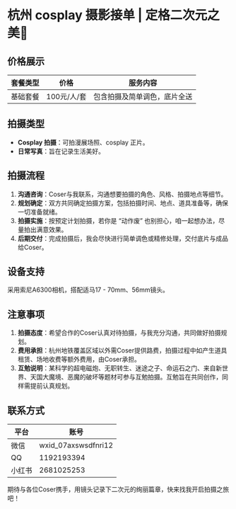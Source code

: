 # 杭州 cosplay 摄影接单 | 定格二次元之美📸
## 价格展示
|套餐类型|价格|服务内容|
| ---- | ---- | ---- |
|基础套餐|100元/人/套|包含拍摄及简单调色，底片全送|

## 拍摄类型
- **Cosplay 拍摄**：可拍漫展场照、cosplay 正片。
- **日常写真**：旨在记录生活美好。

## 拍摄流程
1. **沟通咨询**：Coser与我联系，沟通想要拍摄的角色、风格、拍摄地点等细节。
2. **规划确定**：双方共同确定拍摄方案，包括拍摄时间、地点、道具准备等，确保一切准备就绪。
3. **拍摄实施**：按预定计划拍摄，若你是 “动作废” 也别担心，咱一起想办法，尽量拍出满意效果。
4. **后期交付**：完成拍摄后，我会尽快进行简单调色或精修处理，交付底片与成品给Coser。

## 设备支持
采用索尼A6300相机，搭配适马17 - 70mm、56mm镜头。

## 注意事项
1. **拍摄态度**：希望合作的Coser认真对待拍摄，与我充分沟通，共同做好拍摄规划。
2. **费用承担**：杭州地铁覆盖区域以外需Coser提供路费，拍摄过程中如产生道具租赁、场地收费等额外费用，由Coser承担。
3. **互勉说明**：某科学的超电磁炮、无职转生、迷途之子、命运石之门、来自新世界、天国大魔境、恶魔的破坏等题材可参与互勉拍摄。互勉旨在共同创作，同样需提前认真规划。

## 联系方式
| 平台 | 账号 |
| ---- | ---- |
| 微信 | wxid_07axswsdfnri12 |
| QQ | 1192193394 |
| 小红书 | 2681025253 |

期待与各位Coser携手，用镜头记录下二次元的绚丽篇章，快来找我开启拍摄之旅吧！